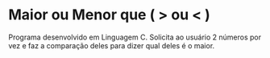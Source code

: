 # Maior ou Menor que ( > ou < )

Programa desenvolvido em Linguagem C.
Solicita ao usuário 2 números por vez e faz a comparação deles para dizer qual deles é o maior.
